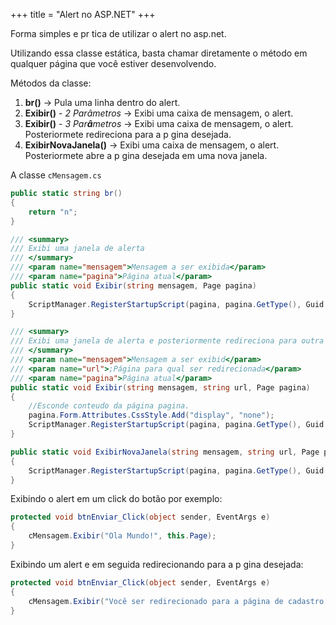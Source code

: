 +++
title = "Alert no ASP.NET"
+++

Forma simples e pr tica de utilizar o alert no asp.net.

Utilizando essa classe estática, basta chamar diretamente o método em qualquer página que você estiver desenvolvendo.

Métodos da classe:

1.  **br()** -> Pula uma linha dentro do alert.
2.  **Exibir()** - _2 Parâmetros_ -> Exibi uma caixa de mensagem, o alert.
3.  **Exibir()** - _3 Par**â**metros_ -> Exibi uma caixa de mensagem, o alert. Posteriormete redireciona para a p gina desejada.
4.  **ExibirNovaJanela()** -> Exibi uma caixa de mensagem, o alert. Posteriormete abre a p gina desejada em uma nova janela.

A classe `cMensagem.cs`

```cs
public static string br()
{
    return "n";
}

/// <summary>
/// Exibi uma janela de alerta
/// </summary>
/// <param name="mensagem">Mensagem a ser exibida</param>
/// <param name="pagina">Página atual</param>
public static void Exibir(string mensagem, Page pagina)
{
    ScriptManager.RegisterStartupScript(pagina, pagina.GetType(), Guid.NewGuid().ToString(), "alert('" + mensagem + "');", true);
}

/// <summary>
/// Exibi uma janela de alerta e posteriormente redireciona para outra p gina
/// </summary>
/// <param name="mensagem">Mensagem a ser exibid</param>
/// <param name="url">;Página para qual ser redirecionada</param>
/// <param name="pagina">Página atual</param>
public static void Exibir(string mensagem, string url, Page pagina)
{
    //Esconde conteudo da página pagina.
    pagina.Form.Attributes.CssStyle.Add("display", "none");
    ScriptManager.RegisterStartupScript(pagina, pagina.GetType(), Guid.NewGuid().ToString(), "alert('" + mensagem + "'); location='" + url + "';", true);
}

public static void ExibirNovaJanela(string mensagem, string url, Page pagina)
{
    ScriptManager.RegisterStartupScript(pagina, pagina.GetType(), Guid.NewGuid().ToString(), "alert('" + mensagem + "'); window.open('" + url + "','\_blank');", true);
}
```

Exibindo o alert em um click do botão por exemplo:

```cs
protected void btnEnviar_Click(object sender, EventArgs e)
{
    cMensagem.Exibir("Ola Mundo!", this.Page);
}
```

Exibindo um alert e em seguida redirecionando para a p gina desejada:

```cs
protected void btnEnviar_Click(object sender, EventArgs e)
{
    cMensagem.Exibir("Você ser redirecionado para a página de cadastro!", "PaginaCadastro.aspx", this.Page);
}
```

